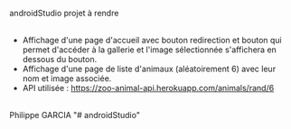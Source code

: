 androidStudio projet à rendre<br><br>

- Affichage d'une page d'accueil avec bouton redirection et bouton qui permet d'accéder à la gallerie et l'image sélectionnée s'affichera en dessous du bouton.<br>
- Affichage d'une page de liste d'animaux (aléatoirement 6) avec leur nom et image associée.<br>
- API utilisée : https://zoo-animal-api.herokuapp.com/animals/rand/6<br><br>

Philippe GARCIA
"# androidStudio" 

